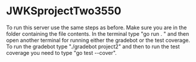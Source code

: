 # JWKSprojectTwo3550

To run this server use the same steps as before. Make sure you are in the folder containing the file contents. In the terminal type "go run . " and then open another terminal for running either the gradebot or the test coverage. To run the gradebot type "./gradebot project2" and then to run the test coverage you need to type "go test --cover". 
